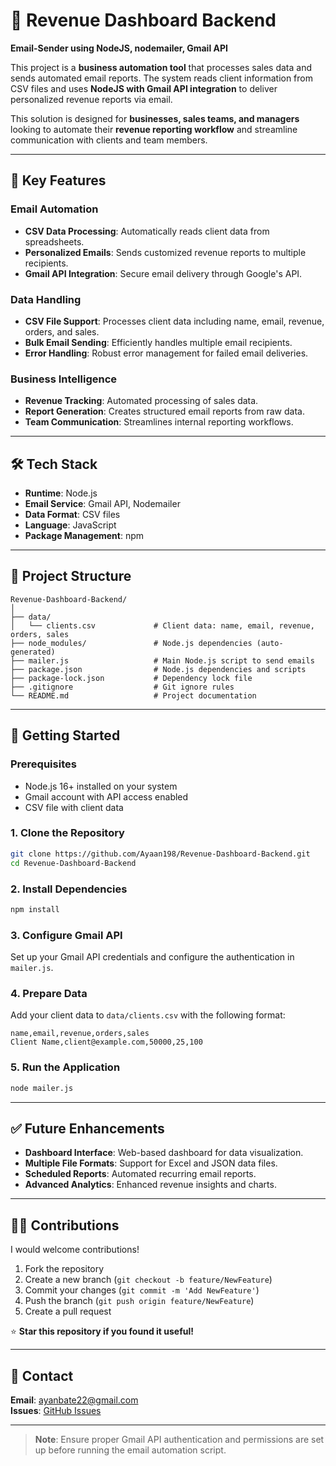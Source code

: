 # 📧 Revenue Dashboard Backend

**Email-Sender using NodeJS, nodemailer, Gmail API**

This project is a **business automation tool** that processes sales data and sends automated email reports. The system reads client information from CSV files and uses **NodeJS with Gmail API integration** to deliver personalized revenue reports via email.

This solution is designed for **businesses, sales teams, and managers** looking to automate their **revenue reporting workflow** and streamline communication with clients and team members.

---

## 🚀 Key Features
### Email Automation
- **CSV Data Processing**: Automatically reads client data from spreadsheets.
- **Personalized Emails**: Sends customized revenue reports to multiple recipients.
- **Gmail API Integration**: Secure email delivery through Google's API.

### Data Handling
- **CSV File Support**: Processes client data including name, email, revenue, orders, and sales.
- **Bulk Email Sending**: Efficiently handles multiple email recipients.
- **Error Handling**: Robust error management for failed email deliveries.

### Business Intelligence
- **Revenue Tracking**: Automated processing of sales data.
- **Report Generation**: Creates structured email reports from raw data.
- **Team Communication**: Streamlines internal reporting workflows.

---

## 🛠️ Tech Stack
- **Runtime**: Node.js
- **Email Service**: Gmail API, Nodemailer
- **Data Format**: CSV files
- **Language**: JavaScript
- **Package Management**: npm

---

## 📂 Project Structure
```plaintext
Revenue-Dashboard-Backend/
│
├── data/
│   └── clients.csv             # Client data: name, email, revenue, orders, sales
├── node_modules/               # Node.js dependencies (auto-generated)
├── mailer.js                   # Main Node.js script to send emails
├── package.json                # Node.js dependencies and scripts
├── package-lock.json           # Dependency lock file
├── .gitignore                  # Git ignore rules
└── README.md                   # Project documentation
```

---

## 🚀 Getting Started
### Prerequisites
- Node.js 16+ installed on your system
- Gmail account with API access enabled
- CSV file with client data

### 1. Clone the Repository
```bash
git clone https://github.com/Ayaan198/Revenue-Dashboard-Backend.git
cd Revenue-Dashboard-Backend
```

### 2. Install Dependencies
```bash
npm install
```

### 3. Configure Gmail API
Set up your Gmail API credentials and configure the authentication in `mailer.js`.

### 4. Prepare Data
Add your client data to `data/clients.csv` with the following format:
```csv
name,email,revenue,orders,sales
Client Name,client@example.com,50000,25,100
```

### 5. Run the Application
```bash
node mailer.js
```

---

## ✅ Future Enhancements
- **Dashboard Interface**: Web-based dashboard for data visualization.
- **Multiple File Formats**: Support for Excel and JSON data files.
- **Scheduled Reports**: Automated recurring email reports.
- **Advanced Analytics**: Enhanced revenue insights and charts.

---

## 👨‍💻 Contributions
I would welcome contributions!
1. Fork the repository
2. Create a new branch (`git checkout -b feature/NewFeature`)
3. Commit your changes (`git commit -m 'Add NewFeature'`)
4. Push the branch (`git push origin feature/NewFeature`)
5. Create a pull request

⭐ **Star this repository if you found it useful!**

---

## 📧 Contact
**Email**: ayanbate22@gmail.com  
**Issues**: [GitHub Issues](https://github.com/Ayaan198/Revenue-Dashboard-Backend/issues)

---

> **Note**: Ensure proper Gmail API authentication and permissions are set up before running the email automation script.
